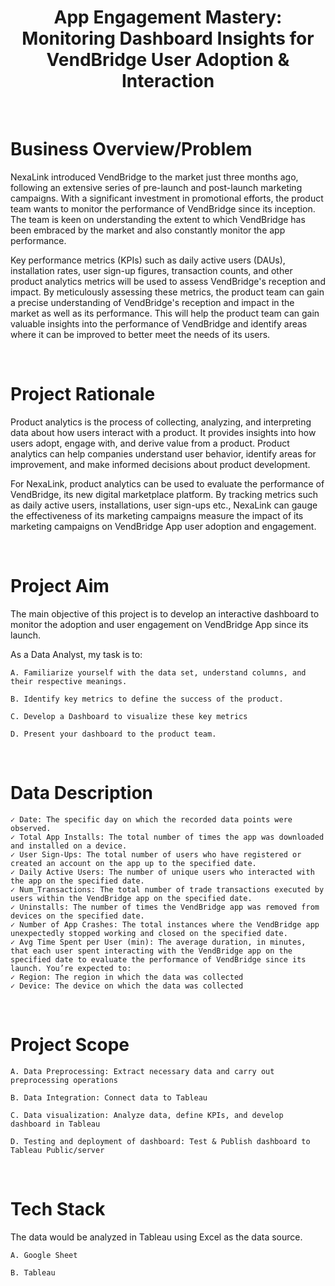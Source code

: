 <h1 align="center">App Engagement Mastery: Monitoring Dashboard Insights for VendBridge User Adoption & Interaction</h1>

  <p align="center">
</p>


<br>
<h1 align="left"> Business Overview/Problem</h1>
<p align="left">
NexaLink introduced VendBridge to the market just three months ago, following an extensive series of pre-launch and post-launch marketing campaigns. With a significant investment in promotional efforts, the product team wants to monitor the performance of VendBridge since its inception. The team is keen on understanding the extent to which VendBridge has been embraced by the market and also constantly monitor the app performance.

Key performance metrics (KPIs) such as daily active users (DAUs), installation rates, user sign-up figures, transaction counts, and other product analytics metrics will be used to assess VendBridge's reception and impact. By meticulously assessing these metrics, the product team can gain a precise understanding of VendBridge's reception and impact in the market as well as its performance. This will help the product team can gain valuable insights into the performance of VendBridge and identify areas where it can be improved to better meet the needs of its users.  
</p>
    
  
<br>
<h1 align="left"> Project Rationale</h1>
<p align="left">
Product analytics is the process of collecting, analyzing, and interpreting data about how users interact with a product. It provides insights into how users adopt, engage with, and derive value from a product. Product analytics can help companies understand user behavior, identify areas for improvement, and make informed decisions about product development.

For NexaLink, product analytics can be used to evaluate the performance of VendBridge, its new digital marketplace platform. By tracking metrics such as daily active users, installations, user sign-ups etc., NexaLink can gauge the effectiveness of its marketing campaigns measure the impact of its marketing campaigns on VendBridge App user adoption and engagement.
</p>


<br> 

<h1 align="left"> Project Aim</h1>
<p align="left">
The main objective of this project is to develop an interactive dashboard to monitor the adoption and user engagement on VendBridge App since its launch.

As a Data Analyst, my task is to: 

    A. Familiarize yourself with the data set, understand columns, and their respective meanings.
     
    B. Identify key metrics to define the success of the product.
     
    C. Develop a Dashboard to visualize these key metrics
     
    D. Present your dashboard to the product team.

</p>


<br> 
<h1 align="left">Data Description</h1>
<p align="left">
  
    ✓ Date: The specific day on which the recorded data points were observed.
    ✓ Total App Installs: The total number of times the app was downloaded and installed on a device.
    ✓ User Sign-Ups: The total number of users who have registered or created an account on the app up to the specified date.
    ✓ Daily Active Users: The number of unique users who interacted with the app on the specified date.
    ✓ Num_Transactions: The total number of trade transactions executed by users within the VendBridge app on the specified date.
    ✓ Uninstalls: The number of times the VendBridge app was removed from devices on the specified date.
    ✓ Number of App Crashes: The total instances where the VendBridge app unexpectedly stopped working and closed on the specified date.
    ✓ Avg Time Spent per User (min): The average duration, in minutes, that each user spent interacting with the VendBridge app on the specified date to evaluate the performance of VendBridge since its launch. You’re expected to:
    ✓ Region: The region in which the data was collected
    ✓ Device: The device on which the data was collected
</p>


<br>
<h1 align="left">Project Scope</h1>
<p align="left">
    
    A. Data Preprocessing: Extract necessary data and carry out preprocessing operations
     
    B. Data Integration: Connect data to Tableau
     
    C. Data visualization: Analyze data, define KPIs, and develop dashboard in Tableau
     
    D. Testing and deployment of dashboard: Test & Publish dashboard to Tableau Public/server

</p>

<br>
<h1 align="left">Tech Stack</h1>
<p align="left">
The data would be analyzed in Tableau using Excel as the data source.
  
    A. Google Sheet
     
    B. Tableau

</p>
